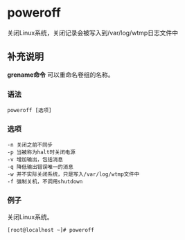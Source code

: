 poweroff
===

关闭Linux系统，关闭记录会被写入到/var/log/wtmp日志文件中

## 补充说明

**grename命令** 可以重命名卷组的名称。

###  语法

```shell
poweroff [选项]
```

###  选项

```shell
-n 关闭之前不同步
-p 当被称为halt时关闭电源
-v 增加输出，包括消息
-q 降低输出错误唯一的消息
-w 并不实际关闭系统，只是写入/var/log/wtmp文件中
-f 强制关机，不调用shutdown
```

### 例子

关闭Linux系统。

```shell
[root@localhost ~]# poweroff
```


